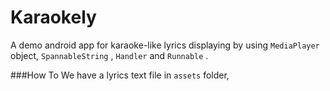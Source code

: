 # Karaokely
A demo android app for karaoke-like lyrics displaying by using `MediaPlayer` object, `SpannableString` , `Handler`  and `Runnable` .

###How To
We have a lyrics text file in `assets` folder,
